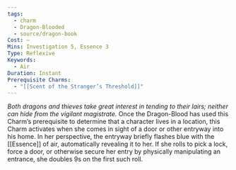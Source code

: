```yaml
---
tags:
  - charm
  - Dragon-Blooded
  - source/dragon-book
Cost: —
Mins: Investigation 5, Essence 3
Type: Reflexive
Keywords:
  - Air
Duration: Instant
Prerequisite Charms:
  - "[[Scent of the Stranger’s Threshold]]"
---
```

*Both dragons and thieves take great interest in tending to their lairs; neither can hide from the vigilant magistrate.*
Once the Dragon-Blood has used this Charm’s prerequisite to determine that a character lives in a location, this Charm activates when she comes in sight of a door or other entryway into his home. In her perspective, the entryway briefly flashes blue with the [[Essence]] of air, automatically revealing it to her. If she rolls to pick a lock, force a door, or otherwise secure her entry by physically manipulating an entrance, she doubles 9s on the first such roll.